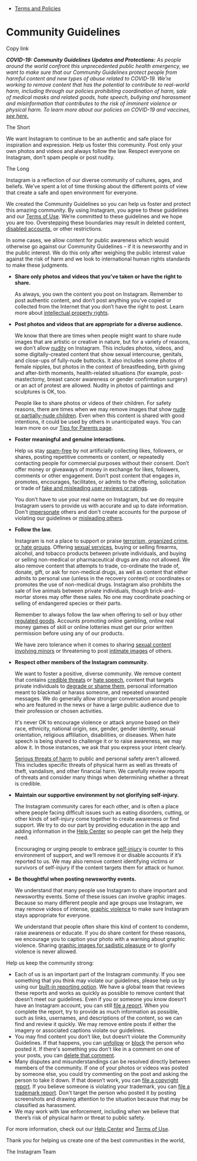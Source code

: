 *   [Terms and Policies](https://help.instagram.com/1417489251945243/?helpref=breadcrumb)

Community Guidelines
====================

Copy link

_**COVID-19: Community Guidelines Updates and Protections:** As people around the world confront this unprecedented public health emergency, we want to make sure that our Community Guidelines protect people from harmful content and new types of abuse related to COVID-19. We’re working to remove content that has the potential to contribute to real-world harm, including through our policies prohibiting coordination of harm, sale of medical masks and related goods, hate speech, bullying and harassment and misinformation that contributes to the risk of imminent violence or physical harm. To learn more about our policies on COVID-19 and vaccines, [see here.](https://help.instagram.com/697825587576762?helpref=faq_content)_

The Short

We want Instagram to continue to be an authentic and safe place for inspiration and expression. Help us foster this community. Post only your own photos and videos and always follow the law. Respect everyone on Instagram, don’t spam people or post nudity.

The Long

Instagram is a reflection of our diverse community of cultures, ages, and beliefs. We’ve spent a lot of time thinking about the different points of view that create a safe and open environment for everyone.

We created the Community Guidelines so you can help us foster and protect this amazing community. By using Instagram, you agree to these guidelines and our [Terms of Use](https://www.instagram.com/legal/terms). We’re committed to these guidelines and we hope you are too. Overstepping these boundaries may result in deleted content, [disabled accounts](https://help.instagram.com/366993040048856?helpref=faq_content), or other restrictions.

In some cases, we allow content for public awareness which would otherwise go against our Community Guidelines – if it is newsworthy and in the public interest. We do this only after weighing the public interest value against the risk of harm and we look to international human rights standards to make these judgments.

*   **Share only photos and videos that you’ve taken or have the right to share.**
    
    As always, you own the content you post on Instagram. Remember to post authentic content, and don’t post anything you’ve copied or collected from the Internet that you don’t have the right to post. Learn more about [intellectual property rights](https://help.instagram.com/126382350847838?helpref=faq_content).
    
*   **Post photos and videos that are appropriate for a diverse audience.**
    
    We know that there are times when people might want to share nude images that are artistic or creative in nature, but for a variety of reasons, we don’t allow [nudity](https://l.instagram.com/?u=https%3A%2F%2Fwww.facebook.com%2Fcommunitystandards%2Fadult_nudity_sexual_activity&e=AT2ZSrHzqzdSTpZ2RQl3swkXeAfWlAqmXRfVs5b-SlXewqJacs022OXFq3ey63G-tcYjowG53XD4iMf_TSgI3T7PlQpiE_aaiU8fu74rJLwjW12yhlsAho2VZ3Y4oSVSWVNvII7hS-ZGK47G-7jXmQ) on Instagram. This includes photos, videos, and some digitally-created content that show sexual intercourse, genitals, and close-ups of fully-nude buttocks. It also includes some photos of female nipples, but photos in the context of breastfeeding, birth giving and after-birth moments, health-related situations (for example, post-mastectomy, breast cancer awareness or gender confirmation surgery) or an act of protest are allowed. Nudity in photos of paintings and sculptures is OK, too.
    
    People like to share photos or videos of their children. For safety reasons, there are times when we may remove images that show [nude or partially-nude children](https://l.instagram.com/?u=https%3A%2F%2Fwww.facebook.com%2Fcommunitystandards%2Fchild_nudity_sexual_exploitation&e=AT2ZSrHzqzdSTpZ2RQl3swkXeAfWlAqmXRfVs5b-SlXewqJacs022OXFq3ey63G-tcYjowG53XD4iMf_TSgI3T7PlQpiE_aaiU8fu74rJLwjW12yhlsAho2VZ3Y4oSVSWVNvII7hS-ZGK47G-7jXmQ). Even when this content is shared with good intentions, it could be used by others in unanticipated ways. You can learn more on our [Tips for Parents page](https://help.instagram.com/154475974694511/?helpref=faq_content).
    
*   **Foster meaningful and genuine interactions.**
    
    Help us stay [spam-free](https://l.instagram.com/?u=https%3A%2F%2Fwww.facebook.com%2Fcommunitystandards%2Fspam&e=AT2ZSrHzqzdSTpZ2RQl3swkXeAfWlAqmXRfVs5b-SlXewqJacs022OXFq3ey63G-tcYjowG53XD4iMf_TSgI3T7PlQpiE_aaiU8fu74rJLwjW12yhlsAho2VZ3Y4oSVSWVNvII7hS-ZGK47G-7jXmQ) by not artificially collecting likes, followers, or shares, posting repetitive comments or content, or repeatedly contacting people for commercial purposes without their consent. Don’t offer money or giveaways of money in exchange for likes, followers, comments or other engagement. Don’t post content that engages in, promotes, encourages, facilitates, or admits to the offering, solicitation or trade of [fake and misleading user reviews or ratings](https://l.instagram.com/?u=https%3A%2F%2Fwww.facebook.com%2Fcommunitystandards%2Ffraud_deception&e=AT2ZSrHzqzdSTpZ2RQl3swkXeAfWlAqmXRfVs5b-SlXewqJacs022OXFq3ey63G-tcYjowG53XD4iMf_TSgI3T7PlQpiE_aaiU8fu74rJLwjW12yhlsAho2VZ3Y4oSVSWVNvII7hS-ZGK47G-7jXmQ).
    
    You don’t have to use your real name on Instagram, but we do require Instagram users to provide us with accurate and up to date information. Don't [impersonate](https://l.instagram.com/?u=https%3A%2F%2Fwww.facebook.com%2Fcommunitystandards%2Fmisrepresentation&e=AT2ZSrHzqzdSTpZ2RQl3swkXeAfWlAqmXRfVs5b-SlXewqJacs022OXFq3ey63G-tcYjowG53XD4iMf_TSgI3T7PlQpiE_aaiU8fu74rJLwjW12yhlsAho2VZ3Y4oSVSWVNvII7hS-ZGK47G-7jXmQ) others and don't create accounts for the purpose of violating our guidelines or [misleading others](https://l.instagram.com/?u=https%3A%2F%2Ftransparency.fb.com%2Fpolicies%2Fcommunity-standards%2Finauthentic-behavior%2F&e=AT2ZSrHzqzdSTpZ2RQl3swkXeAfWlAqmXRfVs5b-SlXewqJacs022OXFq3ey63G-tcYjowG53XD4iMf_TSgI3T7PlQpiE_aaiU8fu74rJLwjW12yhlsAho2VZ3Y4oSVSWVNvII7hS-ZGK47G-7jXmQ).
    
*   **Follow the law.**
    
    Instagram is not a place to support or praise [terrorism, organized crime, or hate groups](https://l.instagram.com/?u=https%3A%2F%2Fwww.facebook.com%2Fcommunitystandards%2Fdangerous_individuals_organizations&e=AT2ZSrHzqzdSTpZ2RQl3swkXeAfWlAqmXRfVs5b-SlXewqJacs022OXFq3ey63G-tcYjowG53XD4iMf_TSgI3T7PlQpiE_aaiU8fu74rJLwjW12yhlsAho2VZ3Y4oSVSWVNvII7hS-ZGK47G-7jXmQ). Offering [sexual services](https://l.instagram.com/?u=https%3A%2F%2Fwww.facebook.com%2Fcommunitystandards%2Fsexual_solicitation&e=AT2ZSrHzqzdSTpZ2RQl3swkXeAfWlAqmXRfVs5b-SlXewqJacs022OXFq3ey63G-tcYjowG53XD4iMf_TSgI3T7PlQpiE_aaiU8fu74rJLwjW12yhlsAho2VZ3Y4oSVSWVNvII7hS-ZGK47G-7jXmQ), buying or selling firearms, alcohol, and tobacco products between private individuals, and buying or selling non-medical or pharmaceutical drugs are also not allowed. We also remove content that attempts to trade, co-ordinate the trade of, donate, gift, or ask for non-medical drugs, as well as content that either admits to personal use (unless in the recovery context) or coordinates or promotes the use of non-medical drugs. Instagram also prohibits the sale of live animals between private individuals, though brick-and-mortar stores may offer these sales. No one may coordinate poaching or selling of endangered species or their parts.
    
    Remember to always follow the law when offering to sell or buy other [regulated goods](https://l.instagram.com/?u=https%3A%2F%2Fwww.facebook.com%2Fcommunitystandards%2Fregulated_goods&e=AT2ZSrHzqzdSTpZ2RQl3swkXeAfWlAqmXRfVs5b-SlXewqJacs022OXFq3ey63G-tcYjowG53XD4iMf_TSgI3T7PlQpiE_aaiU8fu74rJLwjW12yhlsAho2VZ3Y4oSVSWVNvII7hS-ZGK47G-7jXmQ). Accounts promoting online gambling, online real money games of skill or online lotteries must get our prior written permission before using any of our products.
    
    We have zero tolerance when it comes to sharing [sexual content involving minors](https://l.instagram.com/?u=https%3A%2F%2Fwww.facebook.com%2Fcommunitystandards%2Fchild_nudity_sexual_exploitation&e=AT2ZSrHzqzdSTpZ2RQl3swkXeAfWlAqmXRfVs5b-SlXewqJacs022OXFq3ey63G-tcYjowG53XD4iMf_TSgI3T7PlQpiE_aaiU8fu74rJLwjW12yhlsAho2VZ3Y4oSVSWVNvII7hS-ZGK47G-7jXmQ) or threatening to post [intimate images](https://l.instagram.com/?u=https%3A%2F%2Fwww.facebook.com%2Fcommunitystandards%2Fsexual_exploitation_adults&e=AT2ZSrHzqzdSTpZ2RQl3swkXeAfWlAqmXRfVs5b-SlXewqJacs022OXFq3ey63G-tcYjowG53XD4iMf_TSgI3T7PlQpiE_aaiU8fu74rJLwjW12yhlsAho2VZ3Y4oSVSWVNvII7hS-ZGK47G-7jXmQ) of others.
    
*   **Respect other members of the Instagram community.**
    
    We want to foster a positive, diverse community. We remove content that contains [credible threats](https://l.instagram.com/?u=https%3A%2F%2Fwww.facebook.com%2Fcommunitystandards%2Fcredible_violence&e=AT2ZSrHzqzdSTpZ2RQl3swkXeAfWlAqmXRfVs5b-SlXewqJacs022OXFq3ey63G-tcYjowG53XD4iMf_TSgI3T7PlQpiE_aaiU8fu74rJLwjW12yhlsAho2VZ3Y4oSVSWVNvII7hS-ZGK47G-7jXmQ) or [hate speech](https://l.instagram.com/?u=https%3A%2F%2Fwww.facebook.com%2Fcommunitystandards%2Fhate_speech&e=AT2ZSrHzqzdSTpZ2RQl3swkXeAfWlAqmXRfVs5b-SlXewqJacs022OXFq3ey63G-tcYjowG53XD4iMf_TSgI3T7PlQpiE_aaiU8fu74rJLwjW12yhlsAho2VZ3Y4oSVSWVNvII7hS-ZGK47G-7jXmQ), content that targets private individuals to [degrade or shame them](https://l.instagram.com/?u=https%3A%2F%2Fwww.facebook.com%2Fcommunitystandards%2Fbullying&e=AT2ZSrHzqzdSTpZ2RQl3swkXeAfWlAqmXRfVs5b-SlXewqJacs022OXFq3ey63G-tcYjowG53XD4iMf_TSgI3T7PlQpiE_aaiU8fu74rJLwjW12yhlsAho2VZ3Y4oSVSWVNvII7hS-ZGK47G-7jXmQ), personal information meant to blackmail or harass someone, and repeated unwanted messages. We do generally allow stronger conversation around people who are featured in the news or have a large public audience due to their profession or chosen activities.
    
    It's never OK to encourage violence or attack anyone based on their race, ethnicity, national origin, sex, gender, gender identity, sexual orientation, religious affiliation, disabilities, or diseases. When hate speech is being shared to challenge it or to raise awareness, we may allow it. In those instances, we ask that you express your intent clearly.
    
    [Serious threats of harm](https://l.instagram.com/?u=https%3A%2F%2Fwww.facebook.com%2Fcommunitystandards%2Fcredible_violence&e=AT2ZSrHzqzdSTpZ2RQl3swkXeAfWlAqmXRfVs5b-SlXewqJacs022OXFq3ey63G-tcYjowG53XD4iMf_TSgI3T7PlQpiE_aaiU8fu74rJLwjW12yhlsAho2VZ3Y4oSVSWVNvII7hS-ZGK47G-7jXmQ) to public and personal safety aren't allowed. This includes specific threats of physical harm as well as threats of theft, vandalism, and other financial harm. We carefully review reports of threats and consider many things when determining whether a threat is credible.
    
*   **Maintain our supportive environment by not glorifying self-injury.**
    
    The Instagram community cares for each other, and is often a place where people facing difficult issues such as eating disorders, cutting, or other kinds of self-injury come together to create awareness or find support. We try to do our part by providing education in the app and adding information in the [Help Center](https://help.instagram.com/) so people can get the help they need.
    
    Encouraging or urging people to embrace [self-injury](https://l.instagram.com/?u=https%3A%2F%2Fwww.facebook.com%2Fcommunitystandards%2Fsuicide_self_injury_violence&e=AT2ZSrHzqzdSTpZ2RQl3swkXeAfWlAqmXRfVs5b-SlXewqJacs022OXFq3ey63G-tcYjowG53XD4iMf_TSgI3T7PlQpiE_aaiU8fu74rJLwjW12yhlsAho2VZ3Y4oSVSWVNvII7hS-ZGK47G-7jXmQ) is counter to this environment of support, and we’ll remove it or disable accounts if it’s reported to us. We may also remove content identifying victims or survivors of self-injury if the content targets them for attack or humor.
    
*   **Be thoughtful when posting newsworthy events.**
    
    We understand that many people use Instagram to share important and newsworthy events. Some of these issues can involve graphic images. Because so many different people and age groups use Instagram, we may remove videos of intense, [graphic violence](https://l.instagram.com/?u=https%3A%2F%2Fwww.facebook.com%2Fcommunitystandards%2Fgraphic_violence&e=AT2ZSrHzqzdSTpZ2RQl3swkXeAfWlAqmXRfVs5b-SlXewqJacs022OXFq3ey63G-tcYjowG53XD4iMf_TSgI3T7PlQpiE_aaiU8fu74rJLwjW12yhlsAho2VZ3Y4oSVSWVNvII7hS-ZGK47G-7jXmQ) to make sure Instagram stays appropriate for everyone.
    
    We understand that people often share this kind of content to condemn, raise awareness or educate. If you do share content for these reasons, we encourage you to caption your photo with a warning about graphic violence. Sharing [graphic images for sadistic pleasure](https://l.instagram.com/?u=https%3A%2F%2Fwww.facebook.com%2Fcommunitystandards%2Fcruel_insensitive&e=AT2ZSrHzqzdSTpZ2RQl3swkXeAfWlAqmXRfVs5b-SlXewqJacs022OXFq3ey63G-tcYjowG53XD4iMf_TSgI3T7PlQpiE_aaiU8fu74rJLwjW12yhlsAho2VZ3Y4oSVSWVNvII7hS-ZGK47G-7jXmQ) or to glorify violence is never allowed.
    

Help us keep the community strong:

*   Each of us is an important part of the Instagram community. If you see something that you think may violate our guidelines, please help us by using our [built-in reporting option](https://help.instagram.com/165828726894770?helpref=faq_content). We have a global team that reviews these reports and works as quickly as possible to remove content that doesn’t meet our guidelines. Even if you or someone you know doesn’t have an Instagram account, you can still [file a report](https://help.instagram.com/contact/383679321740945). When you complete the report, try to provide as much information as possible, such as links, usernames, and descriptions of the content, so we can find and review it quickly. We may remove entire posts if either the imagery or associated captions violate our guidelines.
*   You may find content you don’t like, but doesn’t violate the Community Guidelines. If that happens, you can [unfollow](https://help.instagram.com/286340048138725?helpref=faq_content) or [block](https://help.instagram.com/426700567389543/?helpref=faq_content) the person who posted it. If there's something you don't like in a comment on one of your posts, you can [delete that comment](https://help.instagram.com/289098941190483?helpref=faq_content).
*   Many disputes and misunderstandings can be resolved directly between members of the community. If one of your photos or videos was posted by someone else, you could try commenting on the post and asking the person to take it down. If that doesn’t work, you can [file a copyright report](https://help.instagram.com/126382350847838?helpref=faq_content). If you believe someone is violating your trademark, you can [file a trademark report](https://help.instagram.com/222826637847963?helpref=faq_content). Don't target the person who posted it by posting screenshots and drawing attention to the situation because that may be classified as harassment.
*   We may work with law enforcement, including when we believe that there’s risk of physical harm or threat to public safety.

For more information, check out our [Help Center](https://help.instagram.com/) and [Terms of Use](https://l.instagram.com/?u=http%3A%2F%2Finstagram.com%2Flegal%2Fterms%2F%23&e=AT2ZSrHzqzdSTpZ2RQl3swkXeAfWlAqmXRfVs5b-SlXewqJacs022OXFq3ey63G-tcYjowG53XD4iMf_TSgI3T7PlQpiE_aaiU8fu74rJLwjW12yhlsAho2VZ3Y4oSVSWVNvII7hS-ZGK47G-7jXmQ).

Thank you for helping us create one of the best communities in the world,

The Instagram Team